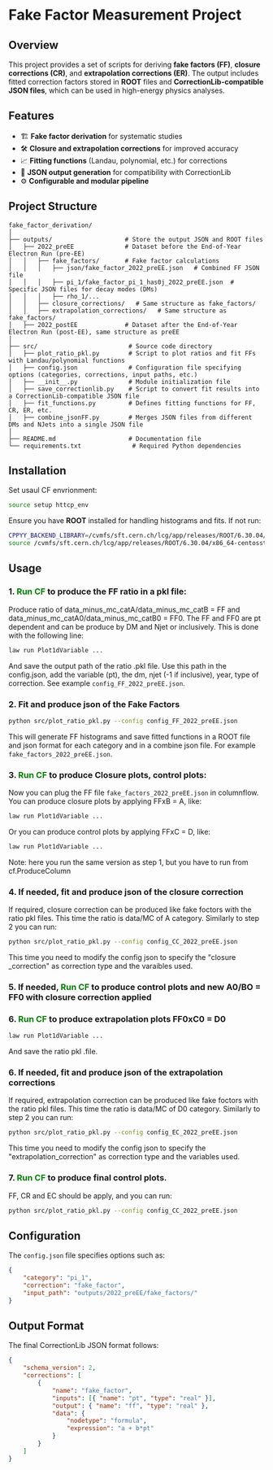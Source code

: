 # Fake Factor Measurement Project

## Overview

This project provides a set of scripts for deriving **fake factors (FF)**, **closure corrections (CR)**, and **extrapolation corrections (ER)**. The output includes fitted correction factors stored in **ROOT** files and **CorrectionLib-compatible JSON files**, which can be used in high-energy physics analyses.

## Features

- 🏗 **Fake factor derivation** for systematic studies
- 🛠 **Closure and extrapolation corrections** for improved accuracy
- 📈 **Fitting functions** (Landau, polynomial, etc.) for corrections
- 📁 **JSON output generation** for compatibility with CorrectionLib
- ⚙️ **Configurable and modular pipeline**

## Project Structure

```
fake_factor_derivation/
│
├── outputs/                    # Store the output JSON and ROOT files
│   ├── 2022_preEE              # Dataset before the End-of-Year Electron Run (pre-EE)
│   │   ├── fake_factors/       # Fake factor calculations
│   │   │   ├── json/fake_factor_2022_preEE.json   # Combined FF JSON file
│   │   │   ├── pi_1/fake_factor_pi_1_has0j_2022_preEE.json  # Specific JSON files for decay modes (DMs)
│   │   │   ├── rho_1/...
│   │   ├── closure_corrections/   # Same structure as fake_factors/
│   │   ├── extrapolation_corrections/   # Same structure as fake_factors/
│   ├── 2022_postEE             # Dataset after the End-of-Year Electron Run (post-EE), same structure as preEE
│
├── src/                         # Source code directory
│   ├── plot_ratio_pkl.py        # Script to plot ratios and fit FFs with Landau/polynomial functions
│   ├── config.json              # Configuration file specifying options (categories, corrections, input paths, etc.)
│   ├── __init__.py              # Module initialization file
│   ├── save_correctionlib.py    # Script to convert fit results into a CorrectionLib-compatible JSON file
│   ├── fit_functions.py         # Defines fitting functions for FF, CR, ER, etc.
│   ├── combine_jsonFF.py        # Merges JSON files from different DMs and NJets into a single JSON file
│
├── README.md                    # Documentation file
└── requirements.txt              # Required Python dependencies
```

## Installation

Set usaul CF envrionment:
```sh
source setup httcp_env
```

Ensure you have **ROOT** installed for handling histograms and fits. If not run:
```sh
CPPYY_BACKEND_LIBRARY=/cvmfs/sft.cern.ch/lcg/app/releases/ROOT/6.30.04/x86_64-centosstream9-gcc113-opt/lib/libcppyy_backend3_9.so
source /cvmfs/sft.cern.ch/lcg/app/releases/ROOT/6.30.04/x86_64-centosstream9-gcc113-opt/bin/thisroot.sh 
```

## Usage

### 1. <span style="color:green">Run CF</span> to produce the FF ratio in a pkl file:
Produce ratio of data_minus_mc_catA/data_minus_mc_catB = FF and data_minus_mc_catA0/data_minus_mc_catB0 = FF0. The FF and FF0 are pt dependent and can be produce by DM and Njet or inclusively. This is done with the following line:
```sh
law run Plot1dVariable ... 
```
And save the output path of the ratio .pkl file.
Use this path in the config.json, add the variable (pt), the dm, njet (-1 if inclusive), year, type of correction. See example `config_FF_2022_preEE.json`.

### 2. Fit and produce json of the Fake Factors
```sh
python src/plot_ratio_pkl.py --config config_FF_2022_preEE.json
```
This will generate FF histograms and save fitted functions in a ROOT file and json format for each category and in a combine json file. For example `fake_factors_2022_preEE.json`.

### 3. <span style="color:green">Run CF</span> to produce Closure plots, control plots:
Now you can plug the FF file `fake_factors_2022_preEE.json` in columnflow.
You can produce closure plots by applying FFxB = A, like:
```sh
law run Plot1dVariable ... 
```
Or you can produce control plots by applying FFxC = D, like: 
```sh
law run Plot1dVariable ... 
```

Note: here you run the same version as step 1, but you have to run from cf.ProduceColumn

### 4. If needed, fit and produce json of the closure correction
If required, closure correction can be produced like fake foctors with the ratio pkl files. This time the ratio is data/MC of A category. Similarly to step 2 you can run:
```sh
python src/plot_ratio_pkl.py --config config_CC_2022_preEE.json
```
This time you need to modify the config json to specify the "closure _correction" as correction type and the varaibles used.

### 5. If needed, <span style="color:green">Run CF</span> to produce control plots and new A0/BO = FF0 with closure correction applied


### 6. <span style="color:green">Run CF</span> to produce extrapolation plots FF0xC0 = D0
```sh
law run Plot1dVariable ... 
```
And save the ratio pkl .file.

### 6. If needed, fit and produce json of the extrapolation corrections
If required, extrapolation correction can be produced like fake foctors with the ratio pkl files. This time the ratio is data/MC of D0 category. Similarly to step 2 you can run:
```sh
python src/plot_ratio_pkl.py --config config_EC_2022_preEE.json
```
This time you need to modify the config json to specify the "extrapolation_correction" as correction type and the variables used.

### 7. <span style="color:green">Run CF</span> to produce final control plots. 
FF, CR and EC should be apply, and you can run:
```sh
python src/plot_ratio_pkl.py --config config_CC_2022_preEE.json
```



## Configuration
The `config.json` file specifies options such as:
```json
{
    "category": "pi_1",
    "correction": "fake_factor",
    "input_path": "outputs/2022_preEE/fake_factors/"
}
```

## Output Format
The final CorrectionLib JSON format follows:
```json
{
    "schema_version": 2,
    "corrections": [
        {
            "name": "fake_factor",
            "inputs": [{ "name": "pt", "type": "real" }],
            "output": { "name": "ff", "type": "real" },
            "data": {
                "nodetype": "formula",
                "expression": "a + b*pt"
            }
        }
    ]
}
```


